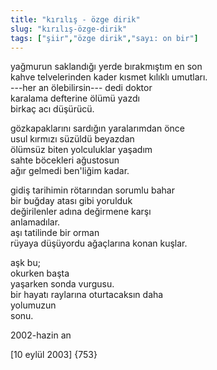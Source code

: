 ```yaml
---
title: "kırılış - özge dirik"
slug: "kırılış-özge-dirik"
tags: ["şiir","özge dirik","sayı: on bir"]
---
```


yağmurun saklandığı yerde bırakmıştım en son\
kahve telvelerinden kader kısmet kılıklı umutları.\
---her an ölebilirsin--- dedi doktor\
karalama defterine ölümü yazdı\
birkaç acı düşürücü.

gözkapaklarını sardığın yaralarımdan önce\
usul kırmızı süzüldü beyazdan\
ölümsüz biten yolculuklar yaşadım\
sahte böcekleri ağustosun\
ağır gelmedi ben'liğim kadar.

gidiş tarihimin rötarından sorumlu bahar\
bir buğday atası gibi yorulduk\
değirilenler adına değirmene karşı\
anlamadılar.\
aşı tatilinde bir orman\
rüyaya düşüyordu ağaçlarına konan kuşlar.

aşk bu;\
okurken başta\
yaşarken sonda vurgusu.\
bir hayatı raylarına oturtacaksın daha\
yolumuzun\
sonu.

2002-hazin an

\[10 eylül 2003\] {753}


